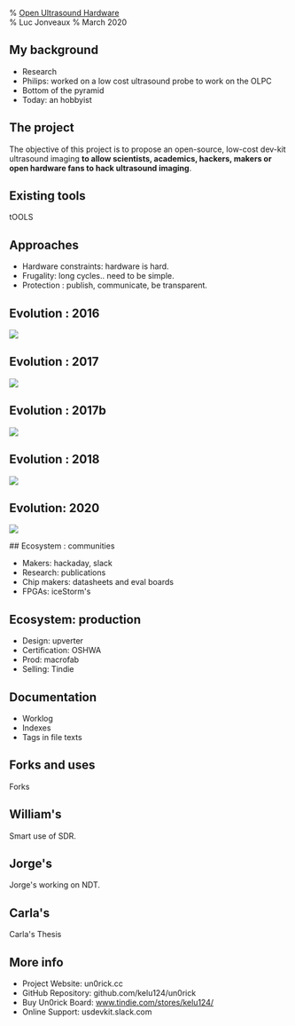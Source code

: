 % [Open Ultrasound Hardware](http://kelu124.github.io/echomods/ppt_openconf)	
% Luc Jonveaux 
% March 2020


## My background

* Research
* Philips: worked on a low cost ultrasound probe to work on the OLPC 
* Bottom of the pyramid 
* Today: an hobbyist

## The project

The objective of this project is to propose an open-source, low-cost dev-kit ultrasound imaging __to allow scientists, academics, hackers, makers or open hardware fans to hack ultrasound imaging__.

## Existing tools

tOOLS

## Approaches

* Hardware constraints: hardware is hard.
* Frugality: long cycles.. need to be simple.
* Protection : publish, communicate, be transparent.

## Evolution : 2016

![](https://raw.githubusercontent.com/kelu124/echomods/master/include/20160814/IMG_3430.png)

## Evolution : 2017


![](https://github.com/kelu124/echomods/blob/master/elmo/data/arduino/setup.png) 

## Evolution : 2017b

![](https://raw.githubusercontent.com/kelu124/bomanz/master/offset/20170430_172456.jpg)


## Evolution : 2018

![](https://raw.githubusercontent.com/kelu124/echomods/master/matty/20180224b/images/IMG_20180224_195210.jpg)

## Evolution: 2020

![](https://raw.githubusercontent.com/kelu124/echomods/master/matty/lit3rickv2/IMG_20200220_193528.jpg)

## Ecosystem : communities

* Makers: hackaday, slack
* Research: publications
* Chip makers: datasheets and eval boards
* FPGAs: iceStorm's

## Ecosystem: production

* Design: upverter
* Certification: OSHWA
* Prod: macrofab
* Selling: Tindie

## Documentation

* Worklog
* Indexes
* Tags in file texts

## Forks and uses

Forks

## William's

Smart use of SDR.

## Jorge's

Jorge's working on NDT.

## Carla's

Carla's Thesis

## More info

* Project Website: un0rick.cc
* GitHub Repository: github.com/kelu124/un0rick
* Buy Un0rick Board: www.tindie.com/stores/kelu124/
* Online Support: usdevkit.slack.com


